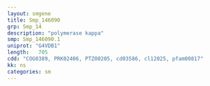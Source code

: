```yaml
---
layout: smgene
title: Smp_146090
grp: Smp_14
description: "polymerase kappa"
smp: Smp_146090.1
uniprot: "G4VDB1"
length:   705
cdd: "COG0389, PRK02406, PTZ00205, cd03586, cl12025, pfam00817"
kk: ns
categories: sm
---
```

